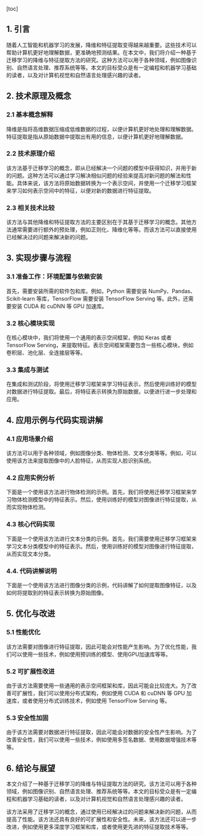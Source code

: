 
[toc]                    
                
                
## 1. 引言

随着人工智能和机器学习的发展，降维和特征提取变得越来越重要。这些技术可以帮助计算机更好地理解数据，更准确地预测结果。在本文中，我们将介绍一种基于迁移学习的降维与特征提取方法的研究。这种方法可以用于各种领域，例如图像识别、自然语言处理、推荐系统等等。本文的目标受众是有一定编程和机器学习基础的读者，以及对计算机视觉和自然语言处理感兴趣的读者。

## 2. 技术原理及概念

### 2.1 基本概念解释

降维是指将高维数据压缩成低维数据的过程，以便计算机更好地处理和理解数据。特征提取是指从原始数据中提取出有用的信息，以便计算机更好地理解数据。

### 2.2 技术原理介绍

该方法基于迁移学习的概念，即从已经解决一个问题的模型中获得知识，并用于新的问题。这种方法可以通过学习解决相似问题的经验来提高对新问题的解法和性能。具体来说，该方法将原始数据转换为一个表示空间，并使用一个迁移学习框架来学习如何表示空间中的特征，以便对新的数据进行特征提取。

### 2.3 相关技术比较

该方法与其他降维和特征提取方法的主要区别在于其基于迁移学习的概念。其他方法通常需要进行额外的预处理，例如正则化、降维化等等。而该方法可以直接使用已经解决过的问题来解决新的问题。

## 3. 实现步骤与流程

### 3.1 准备工作：环境配置与依赖安装

首先，需要安装所需的软件包和库。例如，Python 需要安装 NumPy、Pandas、Scikit-learn 等库，TensorFlow 需要安装 TensorFlow Serving 等。此外，还需要安装 CUDA 和 cuDNN 等 GPU 加速库。

### 3.2 核心模块实现

在核心模块中，我们将使用一个通用的表示空间框架，例如 Keras 或者 TensorFlow Serving，来提取特征。表示空间框架需要包含一些核心模块，例如卷积层、池化层、全连接层等等。

### 3.3 集成与测试

在集成和测试阶段，将使用迁移学习框架来学习特征表示，然后使用训练好的模型对数据进行特征提取。最后，将特征表示转换为原始数据，以便进行进一步处理和应用。

## 4. 应用示例与代码实现讲解

### 4.1 应用场景介绍

该方法可以用于各种领域，例如图像分类、物体检测、文本分类等等。例如，可以使用该方法来提取图像中的人脸特征，从而实现人脸识别系统。

### 4.2 应用实例分析

下面是一个使用该方法进行物体检测的示例。首先，我们将使用迁移学习框架来学习物体检测模型中的特征表示。然后，使用训练好的模型对图像进行特征提取，从而实现物体检测。

### 4.3 核心代码实现

下面是一个使用该方法进行文本分类的示例。首先，我们需要使用迁移学习框架来学习文本分类模型中的特征表示。然后，使用训练好的模型对图像进行特征提取，从而实现文本分类。

### 4.4. 代码讲解说明

下面是一个使用该方法进行图像分类的示例，代码讲解了如何提取图像特征，以及如何将提取到的特征表示转换为原始图像。

## 5. 优化与改进

### 5.1 性能优化

该方法需要对图像进行特征提取，因此可能会对性能产生影响。为了优化性能，我们可以使用一些技术，例如使用预训练的模型、使用GPU加速库等等。

### 5.2 可扩展性改进

由于该方法需要使用一些通用的表示空间框架和库，因此可能会比较庞大。为了改善可扩展性，我们可以使用分布式架构，例如使用 CUDA 和 cuDNN 等 GPU 加速库，或者使用分布式训练技术，例如使用 TensorFlow Serving 等。

### 5.3 安全性加固

由于该方法需要对数据进行特征提取，因此可能会对数据的安全性产生影响。为了改善安全性，我们可以使用一些技术，例如使用多签名数据、使用数据增强技术等等。

## 6. 结论与展望

本文介绍了一种基于迁移学习的降维与特征提取方法的研究。该方法可以用于各种领域，例如图像识别、自然语言处理、推荐系统等等。本文的目标受众是有一定编程和机器学习基础的读者，以及对计算机视觉和自然语言处理感兴趣的读者。

该方法采用了迁移学习的概念，通过使用已经解决过的问题来解决新的问题，从而提高了性能。该方法还具有良好的可扩展性和安全性。未来，该方法还可以进一步改进，例如使用更多深度学习框架和库，或者使用更先进的特征提取技术等等。

